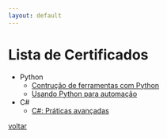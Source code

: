 ```yaml
---
layout: default
---
```


# Lista de Certificados

- Python
    - [Contrução de ferramentas com Python](./CertificateOfCompletion_Building%20Tools%20with%20Python.pdf)
    - [Usando Python para automação](./CertificateOfCompletion_Using%20Python%20for%20Automation.pdf)
- C#
    - [C#: Práticas avançadas](./CertificateOfCompletion_C%20Advanced%20Practices.pdf)

[voltar](/)